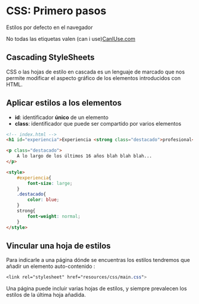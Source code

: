 # CSS: Primero pasos

Estilos por defecto en el navegador

No todas las etiquetas valen (can i use)[CanIUse.com](http://caniuse.com/)

## Cascading StyleSheets

CSS o las hojas de estilo en cascada es un lenguaje de marcado que nos permite modificar el aspecto gráfico de los elementos introducidos con HTML.

## Aplicar estilos a los elementos

* **id**: identificador **único** de un elemento
* **class**: identificador que puede ser compartido por varios elementos

```html
<!-- index.html -->
<h1 id="experiencia">Experiencia <strong class="destacado">profesional<strong></h1>

<p class="destacado">
    A lo largo de los últimos 16 años blah blah blah...
</p>

<style>
	#experiencia{
	    font-size: large;
	}
	.destacado{
	    color: blue;
	}
	strong{
	    font-weight: normal;
	}
</style>
```

## Vincular una hoja de estilos

Para indicarle a una página dónde se encuentras los estilos tendremos que añadir un elemento auto-contenido **<link>**:

```css
<link rel="stylesheet" href="resources/css/main.css">
```

Una página puede incluir varias hojas de estilos, y siempre prevalecen los estilos de la última hoja añadida.